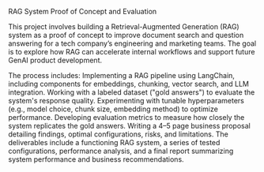 RAG System Proof of Concept and Evaluation

This project involves building a Retrieval-Augmented Generation (RAG) system as a proof of concept to improve document search and question answering for a tech company’s engineering and marketing teams. The goal is to explore how RAG can accelerate internal workflows and support future GenAI product development.

The process includes:
Implementing a RAG pipeline using LangChain, including components for embeddings, chunking, vector search, and LLM integration.
Working with a labeled dataset ("gold answers") to evaluate the system's response quality.
Experimenting with tunable hyperparameters (e.g., model choice, chunk size, embedding method) to optimize performance.
Developing evaluation metrics to measure how closely the system replicates the gold answers.
Writing a 4–5 page business proposal detailing findings, optimal configurations, risks, and limitations.
The deliverables include a functioning RAG system, a series of tested configurations, performance analysis, and a final report summarizing system performance and business recommendations.
